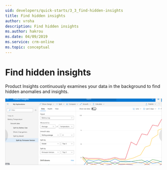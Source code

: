 ```yaml
---
uid: developers/quick-starts/3_3_find-hidden-insights
title: Find hidden insights
author: vroha
description: Find hidden insights
ms.author: hakrou
ms.date: 04/09/2019
ms.service: crm-online
ms.topic: conceptual
---
```

# Find hidden insights

Product Insights continuously examines your data in the background to find hidden anomalies and insights.

![Insight](../tutorials/topn.png)